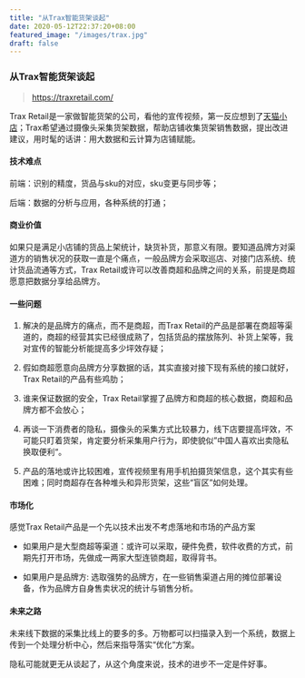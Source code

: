 ```yaml
---
title: "从Trax智能货架谈起"
date: 2020-05-12T22:37:20+08:00
featured_image: "/images/trax.jpg"
draft: false
---
```


### 从Trax智能货架谈起

> https://traxretail.com/

Trax Retail是一家做智能货架的公司，看他的宣传视频，第一反应想到了[天猫小店](https://lst.1688.com/brand/store.html)；Trax希望通过摄像头采集货架数据，帮助店铺收集货架销售数据，提出改进建议，用时髦的话讲：用大数据和云计算为店铺赋能。

<!--more-->

#### 技术难点

前端：识别的精度，货品与sku的对应，sku变更与同步等；

后端：数据的分析与应用，各种系统的打通；

#### 商业价值
如果只是满足小店铺的货品上架统计，缺货补货，那意义有限。要知道品牌方对渠道方的销售状况的获取一直是个痛点，一般品牌方会采取巡店、对接门店系统、统计货品流通等方式，Trax Retail或许可以改善商超和品牌之间的关系，前提是商超愿意把数据分享给品牌方。

#### 一些问题

1. 解决的是品牌方的痛点，而不是商超，而Trax Retail的产品是部署在商超等渠道的，商超的经营其实已经很成熟了，包括货品的摆放陈列、补货上架等，我对宣传的智能分析能提高多少坪效存疑；

2. 假如商超愿意向品牌方分享数据的话，其实直接对接下现有系统的接口就好，Trax Retail的产品有些鸡肋；

3. 谁来保证数据的安全，Trax Retail掌握了品牌方和商超的核心数据，商超和品牌方都不会放心；

4. 再谈一下消费者的隐私，摄像头的采集方式比较暴力，线下店要提高坪效，不可能只盯着货架，肯定要分析采集用户行为，即使貌似”中国人喜欢出卖隐私换取便利“。

5. 产品的落地或许比较困难，宣传视频里有用手机拍摄货架信息，这个其实有些困难；同时商超存在各种堆头和异形货架，这些“盲区”如何处理。

#### 市场化

感觉Trax Retail产品是一个先以技术出发不考虑落地和市场的产品方案

- 如果用户是大型商超等渠道：或许可以采取，硬件免费，软件收费的方式，前期先打开市场，先做成一两家大型连锁商超，取得背书。

- 如果用户是品牌方: 选取强势的品牌方，在一些销售渠道占用的摊位部署设备，作为品牌方自身售卖状况的统计与销售分析。

#### 未来之路  

未来线下数据的采集比线上的要多的多。万物都可以扫描录入到一个系统，数据上传到一个处理分析中心，然后来指导落实“优化“方案。

隐私可能就更无从谈起了，从这个角度来说，技术的进步不一定是件好事。


